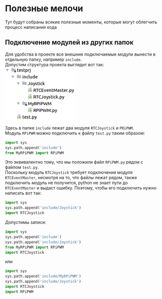 # Полезные мелочи
Тут будут собраны всякие полезные моменты, которые могут облегчить процесс написания кода

## Подключение модулей из других папок
Для удобства в проекте все внешние подключаемые модули вынести в отдельную папку, например `include`.   
Допустим структура проекта выглядит вот так:  
![Structure](https://github.com/RTC-SCTB/Database/blob/master/python/Images/structure.png)  

Здесь в папке `include` лежат два модуля `RTCJoystick` и `PRiPWM`.  
Модуль `RPiPWM` можно подключить к файлу `test.py` таким образом:
```python
import sys
sys.path.append('include')
from MyRPiPWM import RPiPWM
```
Это эквивалентно тому, что мы положили файл `RPiPWM.py` рядом с файлом `test.py`.  
Поскольку модуль `RTCJoystick` требует подключения модуля `RTCEventMaster`, несмотря на то, что файлы лежат рядом, также
подключить модуль не получится, python не знает пути до `RTCEventMaster` и выдаст ошибку. Поэтому, чтобы его подключить
нужно написать вот так:
```python
import sys
sys.path.append('include/Joystick')
import RTCJoystick
``` 

Допустимы записи:
```python
import sys
sys.path.append('include')
sys.path.append('include/Joystick')
from MyRPiPWM import RPiPWM
import RTCJoystick
```
или
```python
import sys
sys.path.append('include/MyRPiPWM')
sys.path.append('include/Joystick')
import RTCJoystick
import RPiPWM

```
